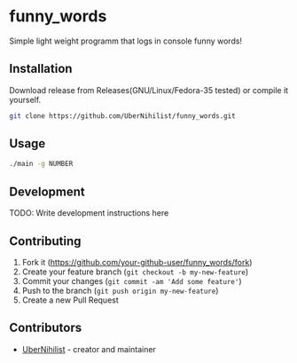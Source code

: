 # funny_words

Simple light weight programm that logs in console funny words!

## Installation

Download release from Releases(GNU/Linux/Fedora-35 tested) or compile it yourself.

```bash
git clone https://github.com/UberNihilist/funny_words.git
```

## Usage

```bash
./main -g NUMBER
```

## Development

TODO: Write development instructions here

## Contributing

1. Fork it (<https://github.com/your-github-user/funny_words/fork>)
2. Create your feature branch (`git checkout -b my-new-feature`)
3. Commit your changes (`git commit -am 'Add some feature'`)
4. Push to the branch (`git push origin my-new-feature`)
5. Create a new Pull Request

## Contributors

- [UberNihilist](https://github.com/UberNihilist) - creator and maintainer
